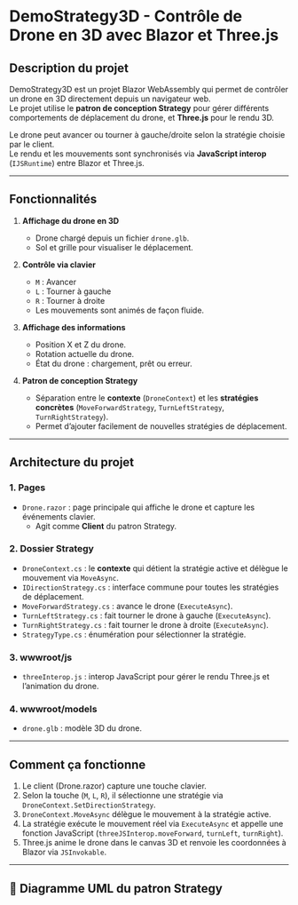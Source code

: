 # DemoStrategy3D - Contrôle de Drone en 3D avec Blazor et Three.js

##  Description du projet

DemoStrategy3D est un projet Blazor WebAssembly qui permet de contrôler un drone en 3D directement depuis un navigateur web.  
Le projet utilise le **patron de conception Strategy** pour gérer différents comportements de déplacement du drone, et **Three.js** pour le rendu 3D.  

Le drone peut avancer ou tourner à gauche/droite selon la stratégie choisie par le client.  
Le rendu et les mouvements sont synchronisés via **JavaScript interop** (`IJSRuntime`) entre Blazor et Three.js.

---

## Fonctionnalités

1. **Affichage du drone en 3D**  
   - Drone chargé depuis un fichier `drone.glb`.  
   - Sol et grille pour visualiser le déplacement.

2. **Contrôle via clavier**  
   - `M` : Avancer  
   - `L` : Tourner à gauche  
   - `R` : Tourner à droite  
   - Les mouvements sont animés de façon fluide.

3. **Affichage des informations**  
   - Position X et Z du drone.  
   - Rotation actuelle du drone.  
   - État du drone : chargement, prêt ou erreur.

4. **Patron de conception Strategy**  
   - Séparation entre le **contexte** (`DroneContext`) et les **stratégies concrètes** (`MoveForwardStrategy`, `TurnLeftStrategy`, `TurnRightStrategy`).  
   - Permet d’ajouter facilement de nouvelles stratégies de déplacement.

---

## Architecture du projet

### 1. Pages

- `Drone.razor` : page principale qui affiche le drone et capture les événements clavier.  
  - Agit comme **Client** du patron Strategy.

### 2. Dossier Strategy

- `DroneContext.cs` : le **contexte** qui détient la stratégie active et délègue le mouvement via `MoveAsync`.  
- `IDirectionStrategy.cs` : interface commune pour toutes les stratégies de déplacement.  
- `MoveForwardStrategy.cs` : avance le drone (`ExecuteAsync`).  
- `TurnLeftStrategy.cs` : fait tourner le drone à gauche (`ExecuteAsync`).  
- `TurnRightStrategy.cs` : fait tourner le drone à droite (`ExecuteAsync`).  
- `StrategyType.cs` : énumération pour sélectionner la stratégie.

### 3. wwwroot/js

- `threeInterop.js` : interop JavaScript pour gérer le rendu Three.js et l’animation du drone.

### 4. wwwroot/models

- `drone.glb` : modèle 3D du drone.

---

## Comment ça fonctionne

1. Le client (Drone.razor) capture une touche clavier.  
2. Selon la touche (`M`, `L`, `R`), il sélectionne une stratégie via `DroneContext.SetDirectionStrategy`.  
3. `DroneContext.MoveAsync` délègue le mouvement à la stratégie active.  
4. La stratégie exécute le mouvement réel via `ExecuteAsync` et appelle une fonction JavaScript (`threeJSInterop.moveForward`, `turnLeft`, `turnRight`).  
5. Three.js anime le drone dans le canvas 3D et renvoie les coordonnées à Blazor via `JSInvokable`.

---

## 🔹 Diagramme UML du patron Strategy

